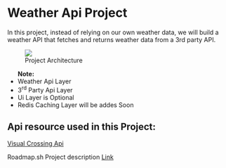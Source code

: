 <h1>Weather Api Project</h1>
<article>
  <p>In this project, instead of relying on our own weather data, we will build a weather API that fetches and returns weather data from a 3rd party API.</p>
</article>
<figure>
  <img src="https://assets.roadmap.sh/guest/weather-api-f8i1q.png">
  <figcaption>Project Architecture</figcaption>
</figure>
<div>
  <ul>
    <strong>Note:</strong>
    <li>Weather Api Layer</li>
    <li>3<sup>rd</sup> Party Api Layer</li>
    <li>Ui Layer is Optional</li>
    <li>Redis Caching Layer will be addes Soon</li>
  </ul>
</div>
<h2>Api resource used in this Project:</h2>
<div>
  <p><a href="https://www.visualcrossing.com/weather-api">Visual Crossing Api</a></p>
</div>
<div>
  <p>Roadmap.sh Project description <a href="https://roadmap.sh/projects/weather-api-wrapper-service">Link</a></p>
</div>

